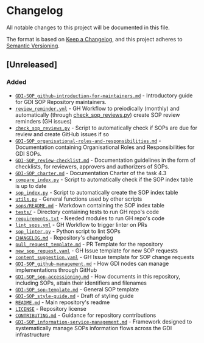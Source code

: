 # Changelog
All notable changes to this project will be documented in this file.

The format is based on [Keep a Changelog](https://keepachangelog.com/en/1.0.0/),
and this project adheres to [Semantic Versioning](https://semver.org/spec/v2.0.0.html).

## [Unreleased]

### Added
- [``GDI-SOP_github-introduction-for-maintainers.md``](docs/GDI-SOP_github-introduction-for-maintainers.md) - Introductory guide for GDI SOP Repository maintainers.
- [``review_reminder.yml``](.github/workflows/review_reminder.yml) - GH Workflow to preiodically (monthly) and automatically (through [check_sop_reviews.py](scripts/check_sop_reviews.py)) create SOP review reminders (GH issues)
- [``check_sop_reviews.py``](scripts/check_sop_reviews.py) - Script to automatically check if SOPs are due for review and create GitHub issues if so
- [``GDI-SOP_organisational-roles-and-responsibilities.md``](docs/GDI-SOP_organisational-roles-and-responsibilities.md) - Documentation containing Organisational Roles and Responsibilities for GDI SOPs.
- [``GDI-SOP_review-checklist.md``](docs/GDI-SOP_review-checklist.md) - Documentation guidelines in the form of checklists, for reviewers, approvers and authorizers of SOPs.
- [``GDI-SOP_charter.md``](docs/GDI-SOP_charter.md) - Documentation Charter of the task 4.3
- [``compare_index.py``](scripts/compare_index.py) - Script to automatically check if the SOP index table is up to date
- [``sop_index.py``](scripts/sop_index.py) - Script to automatically create the SOP index table
- [``utils.py``](scripts/utils.py) - General functions used by other scripts
- [``sops/README.md``](sops/README.md) - Markdown containing the SOP index table
- [``tests/``](tests/) - Directory containing tests to run GH repo's code
- [``requirements.txt``](requirements.txt) - Needed modules to run GH repo's code
- [``lint_sops.yml``](.github/workflows/lint_sops.yml) - GH Workflow to trigger linter on PRs
- [``sop_linter.py``](scripts/sop_linter.py) - Python script to lint SOPs
- [``CHANGELOG.md``](CHANGELOG.md) - Repository's changelog
- [``pull_request_template.md``](.github/pull_request_template.md) - PR Template for the repository
- [``new_sop_request.yaml``](.github/ISSUE_TEMPLATE/new_sop_request.yaml) - GH Issue template for new SOP requests
- [``content_suggestion.yaml``](.github/ISSUE_TEMPLATE/content_suggestion.yaml) - GH Issue template for SOP change requests
- [``GDI-SOP_github-management.md``](docs/GDI-SOP_github-management.md) - How GDI nodes can manage implementations through GitHub
- [``GDI-SOP_sop-accessioning.md``](docs/GDI-SOP_sop-accessioning.md) - How documents in this repository, including SOPs, attain their identifiers and filenames
- [``GDI-SOP_sop-template.md``](docs/GDI-SOP_sop-template.md) - General SOP template
- [``GDI-SOP_style-guide.md``](docs/GDI-SOP_style-guide.md) - Draft of styling guide
- [``README.md``](README.md) - Main repository's readme
- [``LICENSE``](LICENSE) - Repository license
- [``CONTRIBUTING.md``](CONTRIBUTING.md) - Guidance for repository contributions
- [``GDI-SOP_information-service-management.md``](GDI-SOP_information-service-management.md) - Framework designed to systematically manage SOPs information flows across the GDI infrastructure
